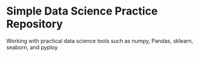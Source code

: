 # Simple Data Science Practice Repository 

Working with practical data science tools such as numpy, Pandas, sklearn, seaborn, and pyploy
